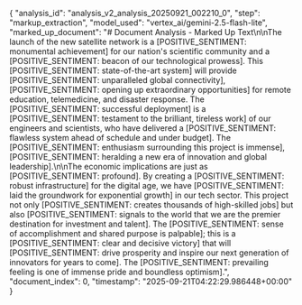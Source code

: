 {
  "analysis_id": "analysis_v2_analysis_20250921_002210_0",
  "step": "markup_extraction",
  "model_used": "vertex_ai/gemini-2.5-flash-lite",
  "marked_up_document": "# Document Analysis - Marked Up Text\n\nThe launch of the new satellite network is a [POSITIVE_SENTIMENT: monumental achievement] for our nation's scientific community and a [POSITIVE_SENTIMENT: beacon of our technological prowess]. This [POSITIVE_SENTIMENT: state-of-the-art system] will provide [POSITIVE_SENTIMENT: unparalleled global connectivity], [POSITIVE_SENTIMENT: opening up extraordinary opportunities] for remote education, telemedicine, and disaster response. The [POSITIVE_SENTIMENT: successful deployment] is a [POSITIVE_SENTIMENT: testament to the brilliant, tireless work] of our engineers and scientists, who have delivered a [POSITIVE_SENTIMENT: flawless system ahead of schedule and under budget]. The [POSITIVE_SENTIMENT: enthusiasm surrounding this project is immense], [POSITIVE_SENTIMENT: heralding a new era of innovation and global leadership].\n\nThe economic implications are just as [POSITIVE_SENTIMENT: profound]. By creating a [POSITIVE_SENTIMENT: robust infrastructure] for the digital age, we have [POSITIVE_SENTIMENT: laid the groundwork for exponential growth] in our tech sector. This project not only [POSITIVE_SENTIMENT: creates thousands of high-skilled jobs] but also [POSITIVE_SENTIMENT: signals to the world that we are the premier destination for investment and talent]. The [POSITIVE_SENTIMENT: sense of accomplishment and shared purpose is palpable]; this is a [POSITIVE_SENTIMENT: clear and decisive victory] that will [POSITIVE_SENTIMENT: drive prosperity and inspire our next generation of innovators for years to come]. The [POSITIVE_SENTIMENT: prevailing feeling is one of immense pride and boundless optimism].",
  "document_index": 0,
  "timestamp": "2025-09-21T04:22:29.986448+00:00"
}